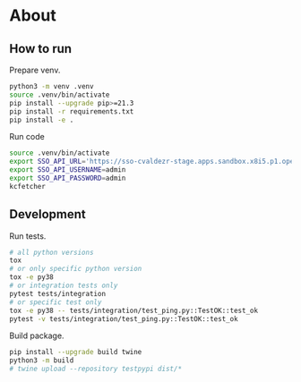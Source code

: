 # About

## How to run

Prepare venv.

```bash
python3 -m venv .venv
source .venv/bin/activate
pip install --upgrade pip>=21.3
pip install -r requirements.txt 
pip install -e .
```

Run code

```bash
source .venv/bin/activate
export SSO_API_URL='https://sso-cvaldezr-stage.apps.sandbox.x8i5.p1.openshiftapps.com/'
export SSO_API_USERNAME=admin
export SSO_API_PASSWORD=admin
kcfetcher
```

## Development

Run tests.

```bash
# all python versions
tox
# or only specific python version
tox -e py38
# or integration tests only
pytest tests/integration
# or specific test only
tox -e py38 -- tests/integration/test_ping.py::TestOK::test_ok
pytest -v tests/integration/test_ping.py::TestOK::test_ok
```

Build package.

```bash
pip install --upgrade build twine
python3 -m build
# twine upload --repository testpypi dist/*
```
